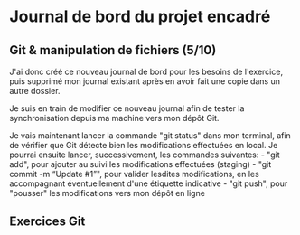 # Journal de bord du projet encadré



## Git & manipulation de fichiers (5/10)

J'ai donc créé ce nouveau journal de bord pour les besoins de l'exercice, puis supprimé mon journal existant après en avoir fait une copie dans un autre dossier.

Je suis en train de modifier ce nouveau journal afin de tester la synchronisation depuis ma machine vers mon dépôt Git.

Je vais maintenant lancer la commande "git status" dans mon terminal, afin de vérifier que Git détecte bien les modifications effectuées en local.
Je pourrai ensuite lancer, successivement, les commandes suivantes:
    - "git add", pour ajouter au suivi les modifications effectuées (staging)
    - "git commit -m “Update #1”", pour valider lesdites modifications, en les accompagnant éventuellement d'une étiquette indicative
    - "git push", pour "pousser" les modifications vers mon dépôt en ligne

## Exercices Git
